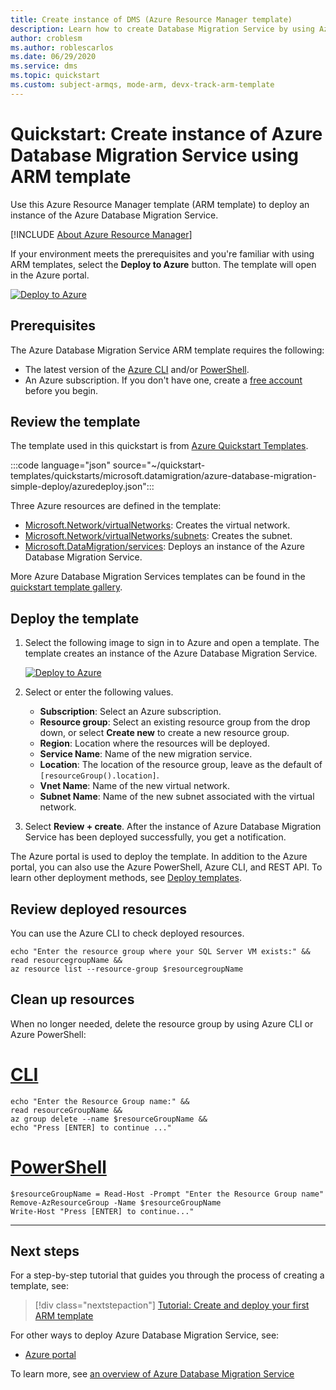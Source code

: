 ```yaml
---
title: Create instance of DMS (Azure Resource Manager template)
description: Learn how to create Database Migration Service by using Azure Resource Manager template (ARM template).
author: croblesm
ms.author: roblescarlos
ms.date: 06/29/2020
ms.service: dms
ms.topic: quickstart
ms.custom: subject-armqs, mode-arm, devx-track-arm-template
---
```


# Quickstart: Create instance of Azure Database Migration Service using ARM template

Use this Azure Resource Manager template (ARM template) to deploy an instance of the Azure Database Migration Service.

[!INCLUDE [About Azure Resource Manager](../../includes/resource-manager-quickstart-introduction.md)]

If your environment meets the prerequisites and you're familiar with using ARM templates, select the **Deploy to Azure** button. The template will open in the Azure portal.

[![Deploy to Azure](../media/template-deployments/deploy-to-azure.svg)](https://portal.azure.com/#create/Microsoft.Template/uri/https%3a%2f%2fraw.githubusercontent.com%2fAzure%2fazure-quickstart-templates%2fmaster%2fquickstarts%2fmicrosoft.datamigration%2fazure-database-migration-simple-deploy%2fazuredeploy.json)

## Prerequisites

The Azure Database Migration Service ARM template requires the following:

- The latest version of the [Azure CLI](/cli/azure/install-azure-cli) and/or [PowerShell](/powershell/scripting/install/installing-powershell).
- An Azure subscription. If you don't have one, create a [free account](https://azure.microsoft.com/free/?WT.mc_id=A261C142F) before you begin.

## Review the template

The template used in this quickstart is from [Azure Quickstart Templates](https://azure.microsoft.com/resources/templates/azure-database-migration-simple-deploy/).

:::code language="json" source="~/quickstart-templates/quickstarts/microsoft.datamigration/azure-database-migration-simple-deploy/azuredeploy.json":::

Three Azure resources are defined in the template:

- [Microsoft.Network/virtualNetworks](/azure/templates/microsoft.network/virtualnetworks): Creates the virtual network.
- [Microsoft.Network/virtualNetworks/subnets](/azure/templates/microsoft.network/virtualnetworks/subnets): Creates the subnet.
- [Microsoft.DataMigration/services](/azure/templates/microsoft.datamigration/services): Deploys an instance of the Azure Database Migration Service.

More Azure Database Migration Services templates can be found in the [quickstart template gallery](https://azure.microsoft.com/resources/templates/?resourceType=Microsoft.Datamigration&pageNumber=1&sort=Popular).


## Deploy the template

1. Select the following image to sign in to Azure and open a template. The template creates an instance of the Azure Database Migration Service.

   [![Deploy to Azure](../media/template-deployments/deploy-to-azure.svg)](https://portal.azure.com/#create/Microsoft.Template/uri/https%3a%2f%2fraw.githubusercontent.com%2fAzure%2fazure-quickstart-templates%2fmaster%2fquickstarts%2fmicrosoft.datamigration%2fazure-database-migration-simple-deploy%2fazuredeploy.json)

2. Select or enter the following values.

    * **Subscription**: Select an Azure subscription.
    * **Resource group**: Select an existing resource group from the drop down, or select **Create new** to create a new resource group.
    * **Region**: Location where the resources will be deployed.
    * **Service Name**: Name of the new migration service.
    * **Location**: The location of the resource group, leave as the default of `[resourceGroup().location]`.
    * **Vnet Name**: Name of the new virtual network.
    * **Subnet Name**: Name of the new subnet associated with the virtual network.



3. Select **Review + create**. After the instance of Azure Database Migration Service has been deployed successfully, you get a notification.


The Azure portal is used to deploy the template. In addition to the Azure portal, you can also use the Azure PowerShell, Azure CLI, and REST API. To learn other deployment methods, see [Deploy templates](../azure-resource-manager/templates/deploy-powershell.md).

## Review deployed resources

You can use the Azure CLI to check deployed resources.


```azurecli-interactive
echo "Enter the resource group where your SQL Server VM exists:" &&
read resourcegroupName &&
az resource list --resource-group $resourcegroupName 
```


## Clean up resources

When no longer needed, delete the resource group by using Azure CLI or Azure PowerShell:

# [CLI](#tab/CLI)

```azurecli-interactive
echo "Enter the Resource Group name:" &&
read resourceGroupName &&
az group delete --name $resourceGroupName &&
echo "Press [ENTER] to continue ..."
```

# [PowerShell](#tab/PowerShell)

```azurepowershell-interactive
$resourceGroupName = Read-Host -Prompt "Enter the Resource Group name"
Remove-AzResourceGroup -Name $resourceGroupName
Write-Host "Press [ENTER] to continue..."
```

---

## Next steps

For a step-by-step tutorial that guides you through the process of creating a template, see:

> [!div class="nextstepaction"]
> [Tutorial: Create and deploy your first ARM template](../azure-resource-manager/templates/template-tutorial-create-first-template.md)

For other ways to deploy Azure Database Migration Service, see:
- [Azure portal](quickstart-create-data-migration-service-portal.md)

To learn more, see [an overview of Azure Database Migration Service](dms-overview.md)
